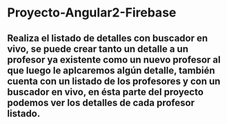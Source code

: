 # Proyecto-Angular2-Firebase

## Realiza el listado de detalles con buscador en vivo, se puede crear tanto un detalle a un profesor ya existente como un nuevo profesor al que luego le aplcaremos algún detalle, también cuenta con un listado de los profesores y con un buscador en vivo, en ésta parte del proyecto podemos ver los detalles de cada profesor listado.